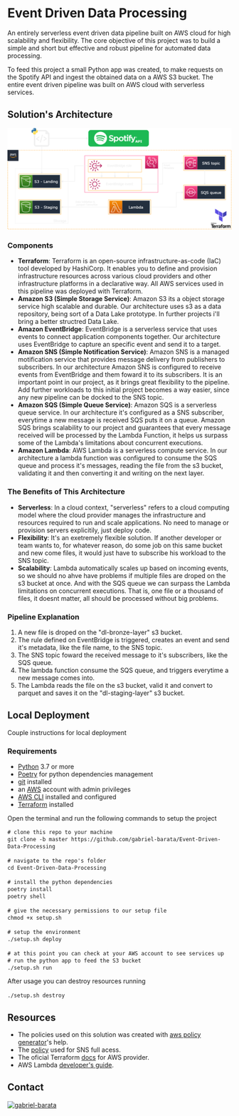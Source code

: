 # Event Driven Data Processing
An entirely serverless event driven data pipeline built on AWS cloud for high scalability and flexibility. The core objective of this project was to build a simple and short but effective and robust pipeline for automated data processing.

To feed this project a small Python app was created, to make requests on the Spotify API and ingest the obtained data on a AWS S3 bucket. The entire event driven pipeline was built on AWS cloud with serverless services.

## Solution's Architecture
<p align="left">
  <img src="https://github.com/gabriel-barata/images/blob/master/event-driven-data-pipeline/diagram.png" alt="App Diagram">
</p>

### Components
+ **Terraform**: Terraform is an open-source infrastructure-as-code (IaC) tool developed by HashiCorp. It enables you to define and provision infrastructure resources across various cloud providers and other infrastructure platforms in a declarative way. All AWS services used in this pipeline was deployed with Terraform.
+ **Amazon S3 (Simple Storage Service)**: Amazon S3 its a object storage service high scalable and durable. Our architecture uses s3 as a data repository, being sort of a Data Lake prototype. In further projects i'll bring a better structred Data Lake.
+ **Amazon EventBridge**: EventBridge is a serverless service that uses events to connect application components together. Our architecture uses EventBridge to capture an specific event and send it to a target.
+ **Amazon SNS (Simple Notification Service)**: Amazon SNS is a managed motification service that provides message delivery from publishers to subscribers. In our architecture Amazon SNS is configured to receive events from EventBridge and them foward it to its subscribers. It is an important point in our project, as it brings great flexibility to the pipeline. Add further workloads to this initial project becomes a way easier, since any new pipeline can be docked to the SNS topic.
+ **Amazon SQS (Simple Queue Service)**: Amazon SQS is a serverless queue service. In our architecture it's configured as a SNS subscriber, everytime a new message is received SQS puts it on a queue. Amazon SQS brings scalability to our project and guarantees that every message received will be processed by the Lambda Function, it helps us surpass some of the Lambda's limitations about concurrent executions.
+ **Amazon Lambda**: AWS Lambda is a serverless compute service. In our architecture a lambda function was configured to consume the SQS queue and process it's messages, reading the file from the s3 bucket, validating it and then converting it and writing on the next layer.

### The Benefits of This Architecture
+ **Serverless**: In a cloud context, "serverless" refers to a cloud computing model where the cloud provider manages the infrastructure and resources required to run and scale applications. No need to manage or provision servers explicitily, just deploy code.
+ **Flexibility**: It's an exetremely flexible solution. If another developer or team wants to, for whatever reason, do some job on this same bucket and new come files, it would just have to subscribe his workload to the SNS topic.
+ **Scalability**: Lambda automatically scales up based on incoming events, so we should no ahve have problems if multiple files are droped on the s3 bucket at once. And with the SQS queue we can surpass the Lambda limitations on concurrent executions. That is, one file or a thousand of files, it doesnt matter, all should be processed without big problems.

### Pipeline Explanation
1. A new file is droped on the "dl-bronze-layer" s3 bucket.
2. The rule defined on EventBridge is triggered, creates an event and send it's metadata, like the file name, to the SNS topic.
3. The SNS topic foward the received message to it's subscribers, like the SQS queue.
4. The lambda function consume the SQS queue, and triggers everytime a new message comes into.
5. The Lambda reads the file on the s3 bucket, valid it and convert to parquet and saves it on the "dl-staging-layer" s3 bucket.

## Local Deployment
Couple instructions for local deployment
### Requirements
+ [Python](https://www.python.org/downloads/) 3.7 or more
+ [Poetry](https://python-poetry.org) for python dependencies management
+ [git](https://git-scm.com/downloads) installed
+ an [AWS](https://aws.amazon.com/) account with admin privileges
+ [AWS CLI](https://docs.aws.amazon.com/cli/latest/userguide/getting-started-install.html) installed and configured
+ [Terraform](https://developer.hashicorp.com/terraform/downloads) installed

Open the terminal and run the following commands to setup the project
```
# clone this repo to your machine
git clone -b master https://github.com/gabriel-barata/Event-Driven-Data-Processing

# navigate to the repo's folder
cd Event-Driven-Data-Processing

# install the python dependencies
poetry install
poetry shell

# give the necessary permissions to our setup file
chmod +x setup.sh

# setup the environment
./setup.sh deploy

# at this point you can check at your AWS account to see services up
# run the python app to feed the S3 bucket
./setup.sh run
```
After usage you can destroy resources running

`./setup.sh destroy`

## Resources

+ The policies used on this solution was created with [aws policy generator](https://awspolicygen.s3.amazonaws.com/policygen.html)'s help.
+ The [policy](https://docs.aws.amazon.com/pt_br/aws-managed-policy/latest/reference/AmazonSNSFullAccess.html) used for SNS full acess.
+ The oficial Terraform [docs](https://registry.terraform.io/providers/hashicorp/aws/latest/docs) for AWS provider.
+ AWS Lambda [developer's guide](https://docs.aws.amazon.com/lambda/latest/dg/welcome.html).

## Contact
<a href="https://www.linkedin.com/in/gabriel-barata/" target="blank"><img align="center" src="https://raw.githubusercontent.com/rahuldkjain/github-profile-readme-generator/master/src/images/icons/Social/linked-in-alt.svg" alt="gabriel-barata" height="30" width="40" /></a>
